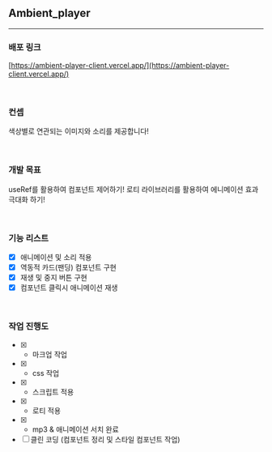 ## Ambient_player

---

### 배포 링크

[https://ambient-player-client.vercel.app/](https://ambient-player-client.vercel.app/)

<br />

### 컨셉

색상별로 연관되는 이미지와 소리를 제공합니다!

<br />

### 개발 목표

useRef를 활용하여 컴포넌트 제어하기!
로티 라이브러리를 활용하여 에니메이션 효과 극대화 하기!

<br />

### 기능 리스트

- [x] 애니메이션 및 소리 적용
- [x] 역동적 카드(팬딩) 컴포넌트 구현
- [x] 재생 및 중지 버튼 구현
- [x] 컴포넌트 클릭시 애니메이션 재생

<br />

### 작업 진행도

- [x] - 마크업 작업
- [x] - css 작업
- [x] - 스크립트 적용
- [x] - 로티 적용
- [x] - mp3 & 애니메이션 서치 완료
- [ ] 클린 코딩 (컴포넌트 정리 및 스타일 컴포넌트 작업)
